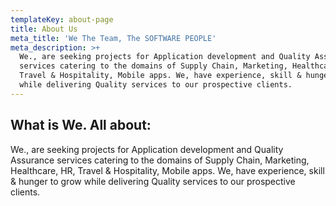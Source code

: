 ```yaml
---
templateKey: about-page
title: About Us
meta_title: 'We The Team, The SOFTWARE PEOPLE'
meta_description: >+
  We., are seeking projects for Application development and Quality Assurance
  services catering to the domains of Supply Chain, Marketing, Healthcare, HR,
  Travel & Hospitality, Mobile apps. We, have experience, skill & hunger to grow
  while delivering Quality services to our prospective clients.
---
```

## What is We. All about:

We., are seeking projects for Application development and Quality Assurance services catering to the domains of Supply Chain, Marketing, Healthcare, HR, Travel & Hospitality, Mobile apps. We, have experience, skill & hunger to grow while delivering Quality services to our prospective clients.

